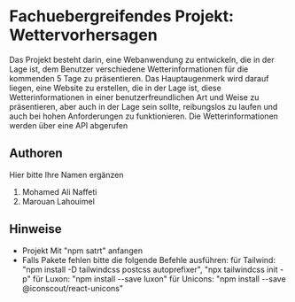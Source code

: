 # Fachuebergreifendes Projekt: Wettervorhersagen

Das Projekt besteht darin, eine Webanwendung zu entwickeln, die in der Lage ist, dem Benutzer verschiedene Wetterinformationen für die kommenden 5 Tage zu präsentieren. Das Hauptaugenmerk wird darauf liegen, eine Website zu erstellen, die in der Lage ist, diese Wetterinformationen in einer benutzerfreundlichen Art und Weise zu präsentieren, aber auch in der Lage sein sollte, reibungslos zu laufen und auch bei hohen Anforderungen zu funktionieren. Die Wetterinformationen werden über eine API abgerufen  


## Authoren

Hier bitte Ihre Namen ergänzen

1. Mohamed Ali Naffeti
2. Marouan Lahouimel


## Hinweise

- Projekt Mit "npm satrt" anfangen
- Falls Pakete fehlen bitte die folgende Befehle ausführen:
    für Tailwind: "npm install -D tailwindcss postcss autoprefixer", "npx tailwindcss init -p"
    für Luxon: "npm install --save luxon"
    für Unicons: "npm install --save @iconscout/react-unicons"
